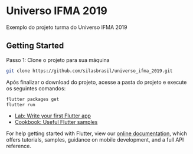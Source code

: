 # Universo IFMA 2019

Exemplo do projeto turma do Universo IFMA 2019

## Getting Started

Passo 1: Clone o projeto para sua máquina

```sh
git clone https://github.com/silasbrasil/universo_ifma_2019.git
```

Após finalizar o download do projeto, acesse a pasta do projeto e execute os seguintes comandos:

```sh
flutter packages get
flutter run
```

- [Lab: Write your first Flutter app](https://flutter.dev/docs/get-started/codelab)
- [Cookbook: Useful Flutter samples](https://flutter.dev/docs/cookbook)

For help getting started with Flutter, view our
[online documentation](https://flutter.dev/docs), which offers tutorials,
samples, guidance on mobile development, and a full API reference.
